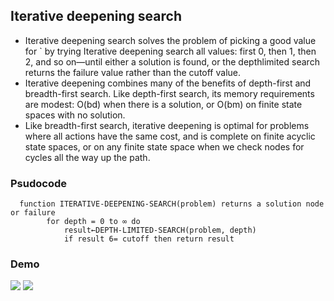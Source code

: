 ## Iterative deepening search

- Iterative deepening search solves the problem of picking a good value for ` by trying Iterative deepening
search
all values: first 0, then 1, then 2, and so on—until either a solution is found, or the depthlimited search returns the failure value rather than the cutoff value.
- Iterative deepening combines many of the benefits of depth-first and breadth-first
search. Like depth-first search, its memory requirements are modest: O(bd) when there is a
solution, or O(bm) on finite state spaces with no solution.
- Like breadth-first search, iterative
deepening is optimal for problems where all actions have the same cost, and is complete on
finite acyclic state spaces, or on any finite state space when we check nodes for cycles all the
way up the path.

### Psudocode
      function ITERATIVE-DEEPENING-SEARCH(problem) returns a solution node or failure
            for depth = 0 to ∞ do
                result←DEPTH-LIMITED-SEARCH(problem, depth)
                if result 6= cutoff then return result

### Demo 

![](https://media.geeksforgeeks.org/wp-content/cdn-uploads/iddfs11-1024x420.png)
![](https://media.geeksforgeeks.org/wp-content/cdn-uploads/iddfs2-1024x420.png)
